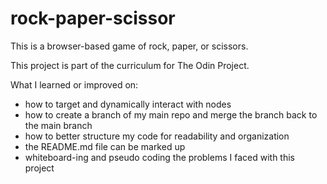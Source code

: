 # rock-paper-scissor

This is a browser-based game of rock, paper, or scissors. 

This project is part of the curriculum for The Odin Project.

What I learned or improved on:
- how to target and dynamically interact with nodes
- how to create a branch of my main repo and merge the branch back to
the main branch
- how to better structure my code for readability and organization
- the README.md file can be marked up
- whiteboard-ing and pseudo coding the problems I faced with this project
